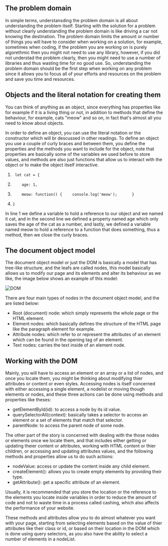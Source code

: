 ## The problem domain

In simple terms, understansding the problem domain is all about understanding the problem itself. Starting with the solution for a problem without clearly understanding the problem domain is like driving a car not knowing the destination. The problem domain limits the amount or number of things you will have to consider when working on a solution, for example, sometimes when coding, if the problem you are working on is purely algorethmic then you might not need to use any library, however, if you did not understad the problem clearly, then you might need to use a number of libraries and thus wasting time for no good use. So, understanding the problem domain should be the first step when working on any problem since it allows you to focus all of your efforts and resources on the problem and save you time and resources.

## Objects and the literal notation for creating them

You can think of anything as an object, since everything has properties like for example if it is a living thing or not, in addition to methods that define the behaviour, for example, cats "meow" and so on, in fact that's almost all you need to know about objects.

In order to define an object, you can use the literal notation or the constructor which will br descussed in other readings. To define an object you use a couple of curly braces and between them, you define the properties and the methods you want to include for the object, note that properties are basically some of the variables we used before to store values, and methods are also just functions that allow us to interact with the object or to make the object itself interactive.

1. ` let cat = {`
2. `    age: 1,`
3. `    meow: function() {`
`    console.log('meow');`
`      }`

4. `}`

In line 1 we define a variable to hold a reference to our object and we named it cat, and in the second line we defined a property named age which only saves the age of the cat as a number, and lastly, we defined a variable named meow to hold a reference to a function that does something, thus a method, then we close the curly braces.

## The document object model 

The document object model or just the DOM is basically a model that has tree-like structure, and the leafs are called nodes, this model basically allows us to modify our page and its elements and alter its behaviour as we like, the image below shows an example of this model:


![DOM](https://i.morioh.com/200725/6b050937.webp)

There are four main types of nodes in the document object model, and the are listed below:

* Root (document) node: which simply represents the whole page or the HTML element.
* Element nodes: which basically defines the structure of the HTML page like the paragraph element for example.
* Attribute nodes: which refer to or represent the attributes of an element which can be found in the opening tag of an element.
* Text nodes: carries the text inside of an element node.

## Working with the DOM

Mainly, you will have to access an element or an array or a list of nodes, and once you locate them, you might be thinking about modifying thier attributes or content or even styles. Accessing nodes is itself concerned with either accessing a single element, a nodelist or moving though elements or nodes, and these three actions can be done using methods and properties like theses:

- getElementById(id): to access a node by its id value.
- querySelectorAll(context): basically takes a selector to access an element or a set of elements that match that selector.
- parentNode: to access the parent node of some node.

The other part of the story is concerned with dealing with the those nodes or elements once we locate them, and that includes either getting or updating theier content or attributes, working with HTML content or thier children, or accessing and updating attributes values, and the following methods and properties allow us to do such actions:

- nodeValue: access or update the content inside any child element.
- createElement(): allows you to create empty elements by providing their type.
- getAttribute(): get a specific attribute of an element.

Usually, it is recommended that you store the location or the reference to the elements you locate inside variables in order to reduce the amount of code and not to waste time in a process called cashing, which also affects the performance of your website.

These methods and attributes allow you to do almost whatever you want with your page, starting from selecting elements based on the value of thier attributes like their class or id, or based on their location in the DOM which is done using query selectors, as you also have the ability to select a number of elements in a nodeList.

